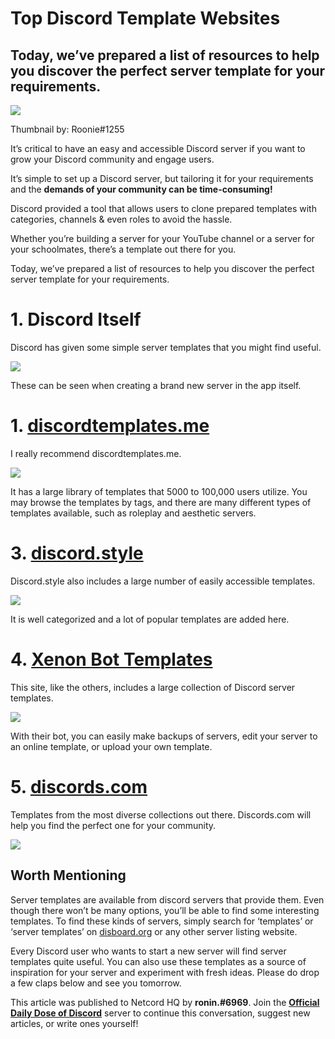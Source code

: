 **Top Discord Template Websites**
=================================

Today, we’ve prepared a list of resources to help you discover the perfect server template for your requirements.
-----------------------------------------------------------------------------------------------------------------

![](https://miro.medium.com/max/1400/1*X7ODTVpN5v3WskOvBiKZ_g.png)

Thumbnail by: Roonie#1255

It’s critical to have an easy and accessible Discord server if you want to grow your Discord community and engage users.

It’s simple to set up a Discord server, but tailoring it for your requirements and the **demands of your community can be time-consuming!**

Discord provided a tool that allows users to clone prepared templates with categories, channels & even roles to avoid the hassle.

Whether you’re building a server for your YouTube channel or a server for your schoolmates, there’s a template out there for you.

Today, we’ve prepared a list of resources to help you discover the perfect server template for your requirements.

**1\. Discord Itself**
======================

Discord has given some simple server templates that you might find useful.

![](https://miro.medium.com/max/1220/0*VsHRRufqVibgpbr5)

These can be seen when creating a brand new server in the app itself.

**1\.** [**discordtemplates.me**](https://discordtemplates.me/)
===============================================================

I really recommend discordtemplates.me.

![](https://miro.medium.com/max/1400/1*JayJN1n_qExzE9cb1z6oEw.png)

It has a large library of templates that 5000 to 100,000 users utilize. You may browse the templates by tags, and there are many different types of templates available, such as roleplay and aesthetic servers.

**3\.** [**discord.style**](https://www.discord.style/)
=======================================================

Discord.style also includes a large number of easily accessible templates.

![](https://miro.medium.com/max/1400/1*bEGCTSC7EyCHYkjZNqTcrQ.png)

It is well categorized and a lot of popular templates are added here.

**4\.** [**Xenon Bot Templates**](https://xenon.bot/templates)
==============================================================

This site, like the others, includes a large collection of Discord server templates.

![](https://miro.medium.com/max/1400/1*po-sZMYdzDcZBP2vaDhLLg.png)

With their bot, you can easily make backups of servers, edit your server to an online template, or upload your own template.

**5\.** [**discords.com**](https://discords.com/templates/)
===========================================================

Templates from the most diverse collections out there. Discords.com will help you find the perfect one for your community.

![](https://miro.medium.com/max/1400/1*BnQcq6RWufbIw3hW1wjKkw.png)

Worth Mentioning
----------------

Server templates are available from discord servers that provide them. Even though there won’t be many options, you’ll be able to find some interesting templates. To find these kinds of servers, simply search for ‘templates’ or ‘server templates’ on [disboard.org](https://disboard.org/) or any other server listing website.

Every Discord user who wants to start a new server will find server templates quite useful. You can also use these templates as a source of inspiration for your server and experiment with fresh ideas. Please do drop a few claps below and see you tomorrow.

This article was published to Netcord HQ by **ronin.#6969**. Join the [**Official Daily Dose of Discord**](https://discord.gg/JjfYGRJ2NN) server to continue this conversation, suggest new articles, or write ones yourself!
